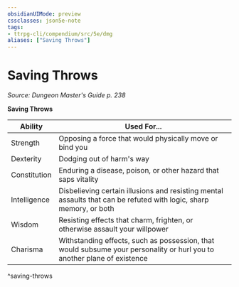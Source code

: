 ```yaml
---
obsidianUIMode: preview
cssclasses: json5e-note
tags:
- ttrpg-cli/compendium/src/5e/dmg
aliases: ["Saving Throws"]
---
```

# Saving Throws
*Source: Dungeon Master's Guide p. 238* 

**Saving Throws**

| Ability | Used For... |
|---------|-------------|
| Strength | Opposing a force that would physically move or bind you |
| Dexterity | Dodging out of harm's way |
| Constitution | Enduring a disease, poison, or other hazard that saps vitality |
| Intelligence | Disbelieving certain illusions and resisting mental assaults that can be refuted with logic, sharp memory, or both |
| Wisdom | Resisting effects that charm, frighten, or otherwise assault your willpower |
| Charisma | Withstanding effects, such as possession, that would subsume your personality or hurl you to another plane of existence |
^saving-throws